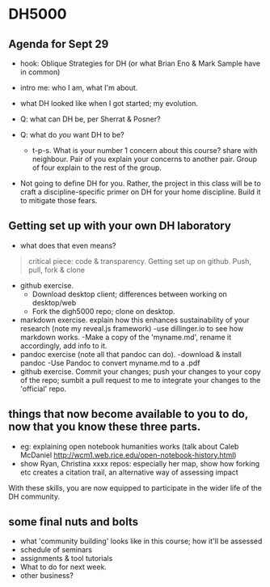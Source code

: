 # DH5000 
## Agenda for Sept 29

- hook: Oblique Strategies for DH (or what Brian Eno & Mark Sample have in common)
- intro me: who I am, what I'm about.
- what DH looked like when I got started; my evolution.
- Q: what can DH be, per Sherrat & Posner?
- Q: what do *you* want DH to be?
	- t-p-s. What is your number 1 concern about this course? share with neighbour. Pair of you explain your concerns to another pair. Group of four explain to the rest of the group.

- Not going to define DH for you. Rather, the project in this class will be to craft a discipline-specific primer on DH for your home discipline. Build it to mitigate those fears.

## Getting set up with your own DH laboratory

- what does that even means?

> critical piece: code & transparency. Getting set up on github. Push, pull, fork & clone

- github exercise.
	- Download desktop client; differences between working on desktop/web 
	- Fork the digh5000 repo; clone on desktop. 
- markdown exercise. explain how this enhances sustainability of your research (note my reveal.js framework) 
	-use dillinger.io to see how markdown works.
	-Make a copy of the 'myname.md', rename it accordingly, add info to it.
- pandoc exercise (note all that pandoc can do). 
	-download & install pandoc
	-Use Pandoc to convert myname.md to a .pdf
- github exercise.
	Commit your changes; push your changes to your copy of the repo; sumbit a pull request to me to integrate your changes to the 'official' repo.

 ## things that now become available to you to do, now that you know these three parts.

 - eg: explaining open notebook humanities works (talk about Caleb McDaniel http://wcm1.web.rice.edu/open-notebook-history.html)
- show Ryan, Christina xxxx repos: especially her map, show how forking etc creates a citation trail, an alternative way of assessing impact

With these skills, you are now equipped to participate in the wider life of the DH community. 

## some final nuts and bolts
- what 'community building' looks like in this course; how it'll be assessed
- schedule of seminars
- assignments & tool tutorials
- What to do for next week.
- other business?
